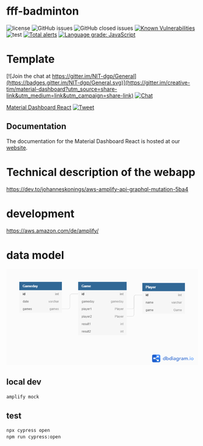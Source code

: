 # fff-badminton

![license](https://img.shields.io/badge/license-MIT-blue.svg) 
![GitHub issues](https://img.shields.io/github/issues/JohannesKonings/fff-badminton)
![GitHub closed issues](https://img.shields.io/github/issues-closed/JohannesKonings/fff-badminton)
[![Known Vulnerabilities](https://snyk.io/test/github/JohannesKonings/fff-badminton/badge.svg)](https://snyk.io/test/github/JohannesKonings/fff-badminton)
![test](https://github.com/JohannesKonings/fff-badminton/workflows/test/badge.svg)
[![Total alerts](https://img.shields.io/lgtm/alerts/g/JohannesKonings/fff-badminton.svg?logo=lgtm&logoWidth=18)](https://lgtm.com/projects/g/JohannesKonings/fff-badminton/alerts/)
[![Language grade: JavaScript](https://img.shields.io/lgtm/grade/javascript/g/JohannesKonings/fff-badminton.svg?logo=lgtm&logoWidth=18)](https://lgtm.com/projects/g/JohannesKonings/fff-badminton/context:javascript)

<!--https://github.com/badges/shields-->

# Template

[![Join the chat at https://gitter.im/NIT-dgp/General](https://badges.gitter.im/NIT-dgp/General.svg)](https://gitter.im/creative-tim/material-dashboard?utm_source=share-link&utm_medium=link&utm_campaign=share-link) 
[![Chat](https://img.shields.io/badge/chat-on%20discord-7289da.svg)](https://discord.gg/E4aHAQy)

[Material Dashboard React](https://demos.creative-tim.com/material-dashboard-react/#/dashboard) [![Tweet](https://img.shields.io/twitter/url/http/shields.io.svg?style=social&logo=twitter)](https://twitter.com/intent/tweet?url=https%3A%2F%2Fcreativetimofficial.github.io%2Fmaterial-dashboard-react&text=Material%20Dashboard%20React%20-%20Free%20Bootstrap%20Admin%20Template&original_referer=https%3A%2F%2Fdemos.creative-tim.com%2Fmaterial-dashboard-react%2F%3F_ga%3D2.10428917.198078103.1532329372-1803433978.1528781151&via=creativetim&hashtags=react%2Cmaterial-ui)

## Documentation
The documentation for the Material Dashboard React is hosted at our [website](https://demos.creative-tim.com/material-dashboard-react/#/documentation/tutorial).

# Technical description of the webapp

https://dev.to/johanneskonings/aws-amplify-api-graphql-mutation-5ba4

# development

https://aws.amazon.com/de/amplify/

# data model

![data model](./src/assets/img/fff-data-model.png)

## local dev

```sh
amplify mock
```

## test

```sh
npx cypress open
npm run cypress:open
```
